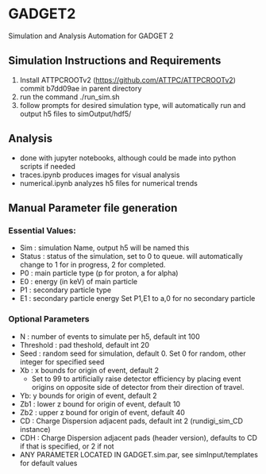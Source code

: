 # GADGET2
Simulation and Analysis Automation for GADGET 2

## Simulation Instructions and Requirements
1. Install ATTPCROOTv2 (https://github.com/ATTPC/ATTPCROOTv2) commit b7dd09ae in parent directory
2. run the command ./run_sim.sh
3. follow prompts for desired simulation type, will automatically run and output h5 files to simOutput/hdf5/

## Analysis
- done with jupyter notebooks, although could be made into python scripts if needed
- traces.ipynb produces images for visual analysis
- numerical.ipynb analyzes h5 files for numerical trends

## Manual Parameter file generation
### Essential Values:
- Sim : simulation Name, output h5 will be named this
- Status : status of the simulation, set to 0 to queue. will automatically change to 1 for in progress, 2 for completed.
- P0 : main particle type (p for proton, a for alpha)
- E0 : energy (in keV) of main particle
- P1 : secondary particle type
- E1 : secondary particle energy
Set P1,E1 to a,0 for no secondary particle

### Optional Parameters
- N : number of events to simulate per h5, default int 100
- Threshold : pad theshold, default int 20
- Seed : random seed for simulation, default 0. Set 0 for random, other integer for specified seed
- Xb : x bounds for origin of event, default 2
    - Set to 99 to artificially raise detector efficiency by placing event origins on opposite side of detector from their direction of travel.
- Yb: y bounds for origin of event, default 2
- Zb1 : lower z bound for origin of event, default 10
- Zb2 : upper z bound for origin of event, default 40
- CD : Charge Dispersion adjacent pads, default int 2 (rundigi_sim_CD instance)
- CDH : Charge Dispersion adjacent pads (header version), defaults to CD if that is specified, or 2 if not
- ANY PARAMETER LOCATED IN GADGET.sim.par, see simInput/templates for default values
